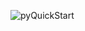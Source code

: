 ![pyQuickStart](https://user-images.githubusercontent.com/92536730/219656361-65ed8b79-8637-4508-9916-cdc6c9f7a375.JPG)
